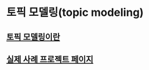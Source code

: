 # 토픽 모델링(topic modeling)

## [토픽 모델링이란](https://wikidocs.net/30707)

## [실제 사례 프로젝트 페이지](https://github.com/FifthSaint/NewsTextMining201903)

